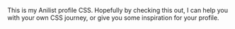 This is my Anilist profile CSS. Hopefully by checking this out, I can help you with your own CSS journey, or give you some inspiration for your profile.
